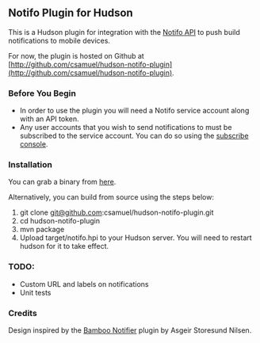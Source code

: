 ## Notifo Plugin for Hudson

This is a Hudson plugin for integration with the [Notifo API](http://notifo.com/) to push build notifications to mobile devices.

For now, the plugin is hosted on Github at [http://github.com/csamuel/hudson-notifo-plugin](http://github.com/csamuel/hudson-notifo-plugin).

### Before You Begin

* In order to use the plugin you will need a Notifo service account along with an API token.
* Any user accounts that you wish to send notifications to must be subscribed to the service account. You can do so using the [subscribe console](http://notifo.com/service/console_subscribe).

### Installation

You can grab a binary from [here](http://github.com/csamuel/hudson-notifo-plugin/downloads).

Alternatively, you can build from source using the steps below:

1. git clone git@github.com:csamuel/hudson-notifo-plugin.git
2. cd hudson-notifo-plugin
3. mvn package
4. Upload target/notifo.hpi to your Hudson server. You will need to restart hudson for it to take effect.
	
### TODO:

* Custom URL and labels on notifications
* Unit tests

### Credits

Design inspired by the [Bamboo Notifier](http://wiki.hudson-ci.org/display/HUDSON/Bamboo+Notifier) plugin by Asgeir Storesund Nilsen.